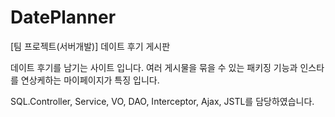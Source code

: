 # DatePlanner
[팀 프로젝트(서버개발)] 데이트 후기 게시판

데이트 후기를 남기는 사이트 입니다.
여러 게시물을 묶을 수 있는 패키징 기능과
인스타를 연상케하는 마이페이지가 특징 입니다.

SQL.Controller, Service, VO, DAO, Interceptor, Ajax, JSTL를 담당하였습니다.
